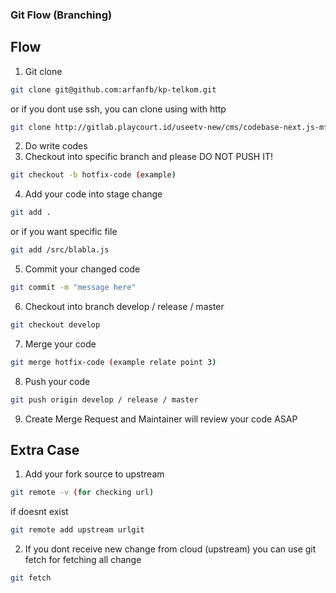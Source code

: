 ### Git Flow (Branching)

## Flow
1. Git clone 
```bash
git clone git@github.com:arfanfb/kp-telkom.git
```
or if you dont use ssh, you can clone using with http
```bash
git clone http://gitlab.playcourt.id/useetv-new/cms/codebase-next.js-mfe.git
```
2. Do write codes
3. Checkout into specific branch and please DO NOT PUSH IT!
```bash
git checkout -b hotfix-code (example)
```
4. Add your code into stage change
```bash
git add .
```
or if you want specific file
```bash
git add /src/blabla.js
```
5. Commit your changed code
```bash
git commit -m "message here"
```
6. Checkout into branch develop / release / master
```bash
git checkout develop
```
7. Merge your code
```bash
git merge hotfix-code (example relate point 3)
```
8. Push your code
```bash
git push origin develop / release / master
```
9. Create Merge Request and Maintainer will review your code ASAP

## Extra Case
1. Add your fork source to upstream
```bash
git remote -v (for checking url)
```
if doesnt exist
```bash
git remote add upstream urlgit
```

2. If you dont receive new change from cloud (upstream) you can use git fetch for fetching all change
```bash
git fetch
```
